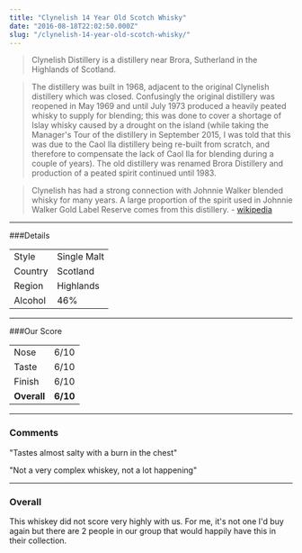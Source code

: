 ```yaml
---
title: "Clynelish 14 Year Old Scotch Whisky"
date: "2016-08-18T22:02:50.000Z"
slug: "/clynelish-14-year-old-scotch-whisky/"
---
```

>Clynelish Distillery is a distillery near Brora, Sutherland in the Highlands of Scotland.

>The distillery was built in 1968, adjacent to the original Clynelish distillery which was closed. Confusingly the original distillery was reopened in May 1969 and until July 1973 produced a heavily peated whisky to supply for blending; this was done to cover a shortage of Islay whisky caused by a drought on the island (while taking the Manager's Tour of the distillery in September 2015, I was told that this was due to the Caol Ila distillery being re-built from scratch, and therefore to compensate the lack of Caol Ila for blending during a couple of years). The old distillery was renamed Brora Distillery and production of a peated spirit continued until 1983.

>Clynelish has had a strong connection with Johnnie Walker blended whisky for many years. A large proportion of the spirit used in Johnnie Walker Gold Label Reserve comes from this distillery. - [wikipedia](https://en.wikipedia.org/wiki/Clynelish_distillery)


---

###Details
<table>  
<tr>  
<td class="grey">Style</td><td>Single Malt</td>  
</tr>  
<tr>  
<td class="grey">Country</td><td>Scotland</td>  
</tr>  
<tr>  
<td class="grey">Region</td><td>Highlands</td>  
</tr>  
<tr>  
<td class="grey">Alcohol</td><td>46%</td>  
</tr>  
</table>


---

###Our Score
<table class="score-table">  
<tr>  
<td class="grey">Nose</td><td>6/10</td>  
</tr>  
<tr>  
<td class="grey">Taste</td><td>6/10</td>  
</tr>  
<tr>  
<td class="grey">Finish</td><td>6/10</td>  
</tr>  
<tr>  
<td class="grey"><strong>Overall</strong></td><td><strong>6/10</strong></td>  
</tr>  
</table>

---

### Comments
"Tastes almost salty with a burn in the chest"

"Not a very complex whiskey, not a lot happening"

---

### Overall

This whiskey did not score very highly with us. For me, it's not one I'd buy again but there are 2 people in our group that would happily have this in their collection. 
    